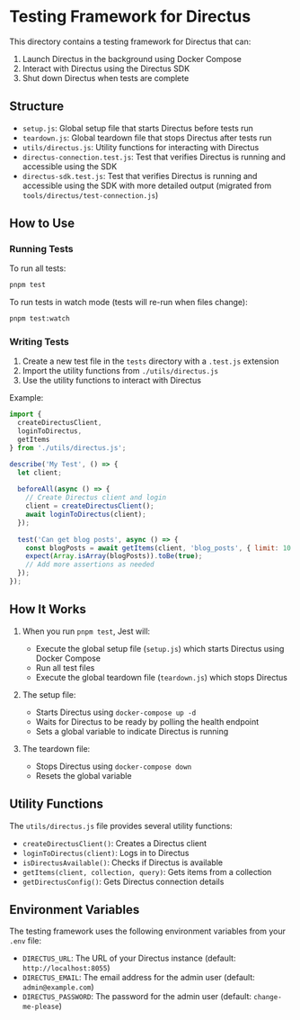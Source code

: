 # Testing Framework for Directus

This directory contains a testing framework for Directus that can:

1. Launch Directus in the background using Docker Compose
2. Interact with Directus using the Directus SDK
3. Shut down Directus when tests are complete

## Structure

- `setup.js`: Global setup file that starts Directus before tests run
- `teardown.js`: Global teardown file that stops Directus after tests run
- `utils/directus.js`: Utility functions for interacting with Directus
- `directus-connection.test.js`: Test that verifies Directus is running and accessible using the SDK
- `directus-sdk.test.js`: Test that verifies Directus is running and accessible using the SDK with more detailed output (migrated from `tools/directus/test-connection.js`)

## How to Use

### Running Tests

To run all tests:

```bash
pnpm test
```

To run tests in watch mode (tests will re-run when files change):

```bash
pnpm test:watch
```

### Writing Tests

1. Create a new test file in the `tests` directory with a `.test.js` extension
2. Import the utility functions from `./utils/directus.js`
3. Use the utility functions to interact with Directus

Example:

```javascript
import { 
  createDirectusClient, 
  loginToDirectus, 
  getItems 
} from './utils/directus.js';

describe('My Test', () => {
  let client;
  
  beforeAll(async () => {
    // Create Directus client and login
    client = createDirectusClient();
    await loginToDirectus(client);
  });
  
  test('Can get blog posts', async () => {
    const blogPosts = await getItems(client, 'blog_posts', { limit: 10 });
    expect(Array.isArray(blogPosts)).toBe(true);
    // Add more assertions as needed
  });
});
```

## How It Works

1. When you run `pnpm test`, Jest will:
   - Execute the global setup file (`setup.js`) which starts Directus using Docker Compose
   - Run all test files
   - Execute the global teardown file (`teardown.js`) which stops Directus

2. The setup file:
   - Starts Directus using `docker-compose up -d`
   - Waits for Directus to be ready by polling the health endpoint
   - Sets a global variable to indicate Directus is running

3. The teardown file:
   - Stops Directus using `docker-compose down`
   - Resets the global variable

## Utility Functions

The `utils/directus.js` file provides several utility functions:

- `createDirectusClient()`: Creates a Directus client
- `loginToDirectus(client)`: Logs in to Directus
- `isDirectusAvailable()`: Checks if Directus is available
- `getItems(client, collection, query)`: Gets items from a collection
- `getDirectusConfig()`: Gets Directus connection details

## Environment Variables

The testing framework uses the following environment variables from your `.env` file:

- `DIRECTUS_URL`: The URL of your Directus instance (default: `http://localhost:8055`)
- `DIRECTUS_EMAIL`: The email address for the admin user (default: `admin@example.com`)
- `DIRECTUS_PASSWORD`: The password for the admin user (default: `change-me-please`)

